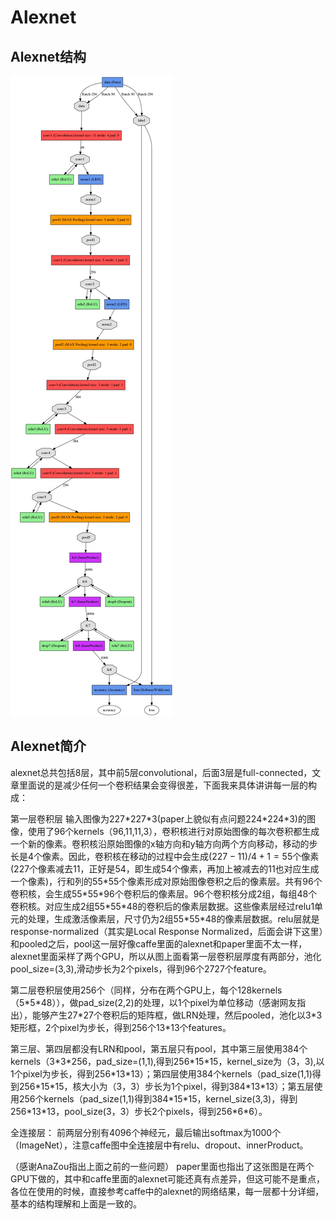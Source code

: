 # Alexnet
## Alexnet结构
![ ](./pics/alexnet1.jpg  "alexnet_structure")

## Alexnet简介
alexnet总共包括8层，其中前5层convolutional，后面3层是full-connected，文章里面说的是减少任何一个卷积结果会变得很差，下面我来具体讲讲每一层的构成：

第一层卷积层 输入图像为227\*227\*3(paper上貌似有点问题224\*224\*3)的图像，使用了96个kernels（96,11,11,3），卷积核进行对原始图像的每次卷积都生成一个新的像素。卷积核沿原始图像的x轴方向和y轴方向两个方向移动，移动的步长是4个像素。因此，卷积核在移动的过程中会生成$(227-11)/4+1=55$个像素(227个像素减去11，正好是54，即生成54个像素，再加上被减去的11也对应生成一个像素)，行和列的55\*55个像素形成对原始图像卷积之后的像素层。共有96个卷积核，会生成55\*55\*96个卷积后的像素层。96个卷积核分成2组，每组48个卷积核。对应生成2组55\*55\*48的卷积后的像素层数据。这些像素层经过relu1单元的处理，生成激活像素层，尺寸仍为2组55\*55\*48的像素层数据。relu层就是response-normalized（其实是Local Response Normalized，后面会讲下这里）和pooled之后，pool这一层好像caffe里面的alexnet和paper里面不太一样，alexnet里面采样了两个GPU，所以从图上面看第一层卷积层厚度有两部分，池化pool_size=(3,3),滑动步长为2个pixels，得到96个2727个feature。

第二层卷积层使用256个（同样，分布在两个GPU上，每个128kernels（5\*5\*48）），做pad_size(2,2)的处理，以1个pixel为单位移动（感谢网友指出），能够产生27\*27个卷积后的矩阵框，做LRN处理，然后pooled，池化以3*3矩形框，2个pixel为步长，得到256个13\*13个features。

第三层、第四层都没有LRN和pool，第五层只有pool，其中第三层使用384个kernels（3\*3\*256，pad_size=(1,1),得到256\*15\*15，kernel_size为（3，3),以1个pixel为步长，得到256\*13\*13）；第四层使用384个kernels（pad_size(1,1)得到256\*15\*15，核大小为（3，3）步长为1个pixel，得到384\*13\*13）；第五层使用256个kernels（pad_size(1,1)得到384\*15\*15，kernel_size(3,3)，得到256\*13\*13，pool_size(3，3）步长2个pixels，得到256\*6\*6）。


全连接层： 前两层分别有4096个神经元，最后输出softmax为1000个（ImageNet），注意caffe图中全连接层中有relu、dropout、innerProduct。

（感谢AnaZou指出上面之前的一些问题） paper里面也指出了这张图是在两个GPU下做的，其中和caffe里面的alexnet可能还真有点差异，但这可能不是重点，各位在使用的时候，直接参考caffe中的alexnet的网络结果，每一层都十分详细，基本的结构理解和上面是一致的。

